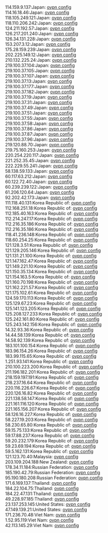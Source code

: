 114.159.9.137:Japan: [ovpn config](vpn/114_159_9_137.ovpn)  
114.16.18.46:Japan: [ovpn config](vpn/114_16_18_46.ovpn)  
118.105.249.121:Japan: [ovpn config](vpn/118_105_249_121.ovpn)  
118.110.206.242:Japan: [ovpn config](vpn/118_110_206_242.ovpn)  
124.211.192.57:Japan: [ovpn config](vpn/124_211_192_57.ovpn)  
126.217.201.240:Japan: [ovpn config](vpn/126_217_201_240.ovpn)  
126.34.131.228:Japan: [ovpn config](vpn/126_34_131_228.ovpn)  
153.207.3.12:Japan: [ovpn config](vpn/153_207_3_12.ovpn)  
175.28.159.239:Japan: [ovpn config](vpn/175_28_159_239.ovpn)  
202.225.149.12:Japan: [ovpn config](vpn/202_225_149_12.ovpn)  
210.132.225.24:Japan: [ovpn config](vpn/210_132_225_24.ovpn)  
219.100.37.104:Japan: [ovpn config](vpn/219_100_37_104.ovpn)  
219.100.37.105:Japan: [ovpn config](vpn/219_100_37_105.ovpn)  
219.100.37.107:Japan: [ovpn config](vpn/219_100_37_107.ovpn)  
219.100.37.13:Japan: [ovpn config](vpn/219_100_37_13.ovpn)  
219.100.37.177:Japan: [ovpn config](vpn/219_100_37_177.ovpn)  
219.100.37.182:Japan: [ovpn config](vpn/219_100_37_182.ovpn)  
219.100.37.19:Japan: [ovpn config](vpn/219_100_37_19.ovpn)  
219.100.37.31:Japan: [ovpn config](vpn/219_100_37_31.ovpn)  
219.100.37.49:Japan: [ovpn config](vpn/219_100_37_49.ovpn)  
219.100.37.51:Japan: [ovpn config](vpn/219_100_37_51.ovpn)  
219.100.37.55:Japan: [ovpn config](vpn/219_100_37_55.ovpn)  
219.100.37.58:Japan: [ovpn config](vpn/219_100_37_58.ovpn)  
219.100.37.86:Japan: [ovpn config](vpn/219_100_37_86.ovpn)  
219.100.37.87:Japan: [ovpn config](vpn/219_100_37_87.ovpn)  
219.100.37.96:Japan: [ovpn config](vpn/219_100_37_96.ovpn)  
219.120.88.70:Japan: [ovpn config](vpn/219_120_88_70.ovpn)  
219.75.160.253:Japan: [ovpn config](vpn/219_75_160_253.ovpn)  
220.254.220.117:Japan: [ovpn config](vpn/220_254_220_117.ovpn)  
221.252.35.45:Japan: [ovpn config](vpn/221_252_35_45.ovpn)  
222.229.55.241:Japan: [ovpn config](vpn/222_229_55_241.ovpn)  
58.138.59.133:Japan: [ovpn config](vpn/58_138_59_133.ovpn)  
60.117.63.212:Japan: [ovpn config](vpn/60_117_63_212.ovpn)  
60.122.72.40:Japan: [ovpn config](vpn/60_122_72_40.ovpn)  
60.239.239.122:Japan: [ovpn config](vpn/60_239_239_122.ovpn)  
61.206.120.64:Japan: [ovpn config](vpn/61_206_120_64.ovpn)  
92.202.42.173:Japan: [ovpn config](vpn/92_202_42_173.ovpn)  
111.118.40.131:Korea Republic of: [ovpn config](vpn/111_118_40_131.ovpn)  
112.168.251.18:Korea Republic of: [ovpn config](vpn/112_168_251_18.ovpn)  
112.185.40.163:Korea Republic of: [ovpn config](vpn/112_185_40_163.ovpn)  
112.214.247.17:Korea Republic of: [ovpn config](vpn/112_214_247_17.ovpn)  
112.216.35.186:Korea Republic of: [ovpn config](vpn/112_216_35_186.ovpn)  
112.216.35.186:Korea Republic of: [ovpn config](vpn/112_216_35_186.ovpn)  
118.41.236.148:Korea Republic of: [ovpn config](vpn/118_41_236_148.ovpn)  
118.60.254.25:Korea Republic of: [ovpn config](vpn/118_60_254_25.ovpn)  
121.128.3.51:Korea Republic of: [ovpn config](vpn/121_128_3_51.ovpn)  
121.129.205.146:Korea Republic of: [ovpn config](vpn/121_129_205_146.ovpn)  
121.131.21.100:Korea Republic of: [ovpn config](vpn/121_131_21_100.ovpn)  
121.147.162.47:Korea Republic of: [ovpn config](vpn/121_147_162_47.ovpn)  
121.149.221.10:Korea Republic of: [ovpn config](vpn/121_149_221_10.ovpn)  
121.150.35.134:Korea Republic of: [ovpn config](vpn/121_150_35_134.ovpn)  
121.154.163.5:Korea Republic of: [ovpn config](vpn/121_154_163_5.ovpn)  
121.160.70.198:Korea Republic of: [ovpn config](vpn/121_160_70_198.ovpn)  
121.162.221.57:Korea Republic of: [ovpn config](vpn/121_162_221_57.ovpn)  
121.175.102.61:Korea Republic of: [ovpn config](vpn/121_175_102_61.ovpn)  
124.59.170.113:Korea Republic of: [ovpn config](vpn/124_59_170_113.ovpn)  
125.129.67.23:Korea Republic of: [ovpn config](vpn/125_129_67_23.ovpn)  
125.141.123.205:Korea Republic of: [ovpn config](vpn/125_141_123_205.ovpn)  
125.208.127.233:Korea Republic of: [ovpn config](vpn/125_208_127_233.ovpn)  
125.242.161.80:Korea Republic of: [ovpn config](vpn/125_242_161_80.ovpn)  
125.243.142.156:Korea Republic of: [ovpn config](vpn/125_243_142_156.ovpn)  
14.32.93.36:Korea Republic of: [ovpn config](vpn/14_32_93_36.ovpn)  
14.44.58.139:Korea Republic of: [ovpn config](vpn/14_44_58_139.ovpn)  
14.58.92.139:Korea Republic of: [ovpn config](vpn/14_58_92_139.ovpn)  
183.101.100.154:Korea Republic of: [ovpn config](vpn/183_101_100_154.ovpn)  
183.96.154.26:Korea Republic of: [ovpn config](vpn/183_96_154_26.ovpn)  
183.99.115.65:Korea Republic of: [ovpn config](vpn/183_99_115_65.ovpn)  
1.251.93.141:Korea Republic of: [ovpn config](vpn/1_251_93_141.ovpn)  
210.100.223.200:Korea Republic of: [ovpn config](vpn/210_100_223_200.ovpn)  
211.196.182.201:Korea Republic of: [ovpn config](vpn/211_196_182_201.ovpn)  
218.159.197.191:Korea Republic of: [ovpn config](vpn/218_159_197_191.ovpn)  
218.237.16.64:Korea Republic of: [ovpn config](vpn/218_237_16_64.ovpn)  
220.116.226.67:Korea Republic of: [ovpn config](vpn/220_116_226_67.ovpn)  
220.126.16.82:Korea Republic of: [ovpn config](vpn/220_126_16_82.ovpn)  
221.138.58.147:Korea Republic of: [ovpn config](vpn/221_138_58_147.ovpn)  
221.161.116.120:Korea Republic of: [ovpn config](vpn/221_161_116_120.ovpn)  
221.165.156.207:Korea Republic of: [ovpn config](vpn/221_165_156_207.ovpn)  
58.126.16.227:Korea Republic of: [ovpn config](vpn/58_126_16_227.ovpn)  
58.227.19.203:Korea Republic of: [ovpn config](vpn/58_227_19_203.ovpn)  
58.230.65.80:Korea Republic of: [ovpn config](vpn/58_230_65_80.ovpn)  
59.15.75.133:Korea Republic of: [ovpn config](vpn/59_15_75_133.ovpn)  
59.17.88.237:Korea Republic of: [ovpn config](vpn/59_17_88_237.ovpn)  
59.20.232.179:Korea Republic of: [ovpn config](vpn/59_20_232_179.ovpn)  
59.23.69.194:Korea Republic of: [ovpn config](vpn/59_23_69_194.ovpn)  
59.5.162.131:Korea Republic of: [ovpn config](vpn/59_5_162_131.ovpn)  
121.123.70.40:Malaysia: [ovpn config](vpn/121_123_70_40.ovpn)  
203.109.204.188:New Zealand: [ovpn config](vpn/203_109_204_188.ovpn)  
178.34.11.184:Russian Federation: [ovpn config](vpn/178_34_11_184.ovpn)  
185.190.42.79:Russian Federation: [ovpn config](vpn/185_190_42_79.ovpn)  
95.190.180.208:Russian Federation: [ovpn config](vpn/95_190_180_208.ovpn)  
171.6.169.137:Thailand: [ovpn config](vpn/171_6_169_137.ovpn)  
184.22.104.75:Thailand: [ovpn config](vpn/184_22_104_75.ovpn)  
184.22.47.131:Thailand: [ovpn config](vpn/184_22_47_131.ovpn)  
49.228.97.185:Thailand: [ovpn config](vpn/49_228_97_185.ovpn)  
23.137.253.145:United States: [ovpn config](vpn/23_137_253_145.ovpn)  
47.149.139.21:United States: [ovpn config](vpn/47_149_139_21.ovpn)  
171.236.70.48:Viet Nam: [ovpn config](vpn/171_236_70_48.ovpn)  
1.52.95.119:Viet Nam: [ovpn config](vpn/1_52_95_119.ovpn)  
42.113.145.29:Viet Nam: [ovpn config](vpn/42_113_145_29.ovpn)  
